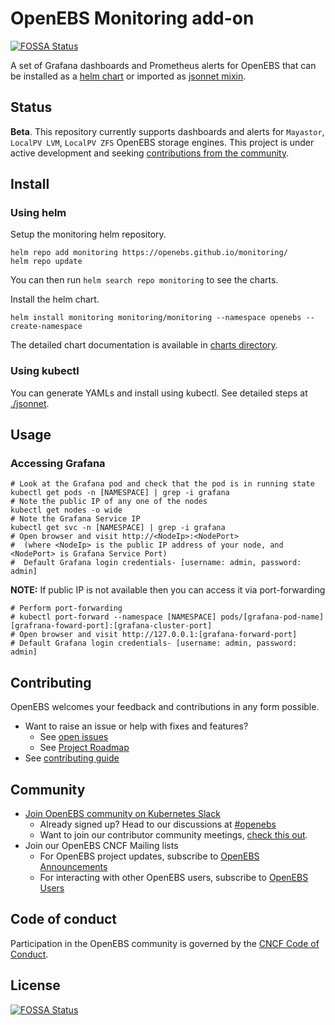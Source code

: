 # OpenEBS Monitoring add-on

[![FOSSA Status](https://app.fossa.com/api/projects/git%2Bgithub.com%2Fopenebs%2Fmonitoring.svg?type=shield)](https://app.fossa.com/projects/git%2Bgithub.com%2Fopenebs%2Fmonitoring?ref=badge_shield)

A set of Grafana dashboards and Prometheus alerts for OpenEBS that can be installed as a [helm chart](./deploy/charts/) or imported as [jsonnet mixin](./jsonnet/).

## Status

**Beta**. This repository currently supports dashboards and alerts for `Mayastor`, `LocalPV LVM`, `LocalPV ZFS` OpenEBS storage engines.
This project is under active development and seeking [contributions from the community](#contributing).


## Install

### Using helm

Setup the monitoring helm repository.

```console
helm repo add monitoring https://openebs.github.io/monitoring/
helm repo update
```

You can then run `helm search repo monitoring` to see the charts.

Install the helm chart. 
```
helm install monitoring monitoring/monitoring --namespace openebs --create-namespace
```

The detailed chart documentation is available in [charts directory](/deploy/charts/README.md).

### Using kubectl

You can generate YAMLs and install using kubectl. See detailed steps at [./jsonnet](/jsonnet/README.md).

## Usage

### Accessing Grafana

```console
# Look at the Grafana pod and check that the pod is in running state
kubectl get pods -n [NAMESPACE] | grep -i grafana
# Note the public IP of any one of the nodes
kubectl get nodes -o wide
# Note the Grafana Service IP
kubectl get svc -n [NAMESPACE] | grep -i grafana
# Open browser and visit http://<NodeIp>:<NodePort> 
#  (where <NodeIp> is the public IP address of your node, and <NodePort> is Grafana Service Port)
#  Default Grafana login credentials- [username: admin, password: admin]
```

**NOTE:** If public IP is not available then you can access it via port-forwarding

```console
# Perform port-forwarding
# kubectl port-forward --namespace [NAMESPACE] pods/[grafana-pod-name] [grafrana-foward-port]:[grafana-cluster-port]
# Open browser and visit http://127.0.0.1:[grafana-forward-port]
# Default Grafana login credentials- [username: admin, password: admin]
```


## Contributing

OpenEBS welcomes your feedback and contributions in any form possible.

- Want to raise an issue or help with fixes and features?
    - See [open issues](https://github.com/openebs/monitoring/issues)
    - See [Project Roadmap](https://github.com/orgs/openebs/projects/41)
- See [contributing guide](./CONTRIBUTING.md)

## Community

- [Join OpenEBS community on Kubernetes Slack](https://kubernetes.slack.com)
  - Already signed up? Head to our discussions at [#openebs](https://kubernetes.slack.com/messages/openebs/)
  - Want to join our contributor community meetings, [check this out](https://github.com/openebs/openebs/blob/HEAD/community/README.md).
- Join our OpenEBS CNCF Mailing lists
  - For OpenEBS project updates, subscribe to [OpenEBS Announcements](https://lists.cncf.io/g/cncf-openebs-announcements)
  - For interacting with other OpenEBS users, subscribe to [OpenEBS Users](https://lists.cncf.io/g/cncf-openebs-users)

## Code of conduct

Participation in the OpenEBS community is governed by the [CNCF Code of Conduct](https://github.com/cncf/foundation/blob/HEAD/code-of-conduct.md).


## License
[![FOSSA Status](https://app.fossa.com/api/projects/git%2Bgithub.com%2Fopenebs%2Fmonitoring.svg?type=large)](https://app.fossa.com/projects/git%2Bgithub.com%2Fopenebs%2Fmonitoring?ref=badge_large)
